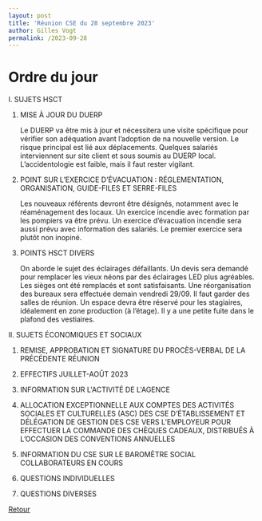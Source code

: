 ```yaml
---
layout: post
title: 'Réunion CSE du 28 septembre 2023'
author: Gilles Vogt
permalink: /2023-09-28
---
```

# Ordre du jour

I.	SUJETS HSCT

1.	MISE À JOUR DU DUERP

    Le DUERP va être mis à jour et nécessitera une visite spécifique pour vérifier son adéquation avant l’adoption de na nouvelle version. Le risque principal est lié aux déplacements. Quelques salariés interviennent sur site client et sous soumis au DUERP local.
    L’accidentologie est faible, mais il faut rester vigilant.
    
2.	POINT SUR L’EXERCICE D’ÉVACUATION : RÉGLEMENTATION, ORGANISATION, GUIDE-FILES ET SERRE-FILES

    Les nouveaux référents devront être désignés, notamment avec le réaménagement des locaux. Un exercice incendie avec formation par les pompiers va être prévu. Un exercice d’évacuation incendie sera aussi prévu avec information des salariés. Le premier exercice sera plutôt non inopiné.

3.	POINTS HSCT DIVERS

    On aborde le sujet des éclairages défaillants. Un devis sera demandé pour remplacer les vieux néons par des éclairages LED plus agréables.
    Les sièges ont été remplacés et sont satisfaisants.
    Une réorganisation des bureaux sera effectuée demain vendredi 29/09. Il faut garder des salles de réunion. Un espace devra être réservé pour les stagiaires, idéalement en zone production (à l’étage).
    Il y a une petite fuite dans le plafond des vestiaires.

II. SUJETS ÉCONOMIQUES ET SOCIAUX

1.	REMISE, APPROBATION ET SIGNATURE DU PROCÈS-VERBAL DE LA PRÉCÉDENTE RÉUNION

2.	EFFECTIFS JUILLET-AOÛT 2023

3.	INFORMATION SUR L'ACTIVITÉ DE L'AGENCE

4.	ALLOCATION EXCEPTIONNELLE AUX COMPTES DES ACTIVITÉS SOCIALES ET CULTURELLES (ASC) DES CSE D’ÉTABLISSEMENT ET DÉLÉGATION DE GESTION DES CSE VERS L’EMPLOYEUR POUR EFFECTUER LA COMMANDE DES CHÈQUES CADEAUX, DISTRIBUÉS À L’OCCASION DES CONVENTIONS ANNUELLES 

5.	INFORMATION DU CSE SUR LE BAROMÈTRE SOCIAL COLLABORATEURS EN COURS

6.	QUESTIONS INDIVIDUELLES 

7.	QUESTIONS DIVERSES 


 [Retour](./)
